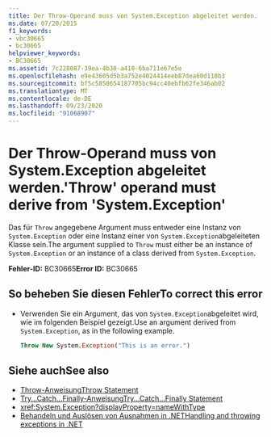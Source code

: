 ```yaml
---
title: Der Throw-Operand muss von System.Exception abgeleitet werden.
ms.date: 07/20/2015
f1_keywords:
- vbc30665
- bc30665
helpviewer_keywords:
- BC30665
ms.assetid: 7c228087-39ea-4b30-a410-6ba711e67e5e
ms.openlocfilehash: e9e43605d5b3a752e4024414eeb87dea60d118b3
ms.sourcegitcommit: bf5c5850654187705bc94cc40ebfb62fe346ab02
ms.translationtype: MT
ms.contentlocale: de-DE
ms.lasthandoff: 09/23/2020
ms.locfileid: "91068907"
---
```

# <a name="throw-operand-must-derive-from-systemexception"></a><span data-ttu-id="45734-102">Der Throw-Operand muss von System.Exception abgeleitet werden.</span><span class="sxs-lookup"><span data-stu-id="45734-102">'Throw' operand must derive from 'System.Exception'</span></span>

<span data-ttu-id="45734-103">Das für `Throw` angegebene Argument muss entweder eine Instanz von `System.Exception` oder eine Instanz einer von `System.Exception`abgeleiteten Klasse sein.</span><span class="sxs-lookup"><span data-stu-id="45734-103">The argument supplied to `Throw` must either be an instance of `System.Exception` or an instance of a class derived from `System.Exception`.</span></span>  
  
 <span data-ttu-id="45734-104">**Fehler-ID:** BC30665</span><span class="sxs-lookup"><span data-stu-id="45734-104">**Error ID:** BC30665</span></span>  
  
## <a name="to-correct-this-error"></a><span data-ttu-id="45734-105">So beheben Sie diesen Fehler</span><span class="sxs-lookup"><span data-stu-id="45734-105">To correct this error</span></span>  
  
- <span data-ttu-id="45734-106">Verwenden Sie ein Argument, das von `System.Exception`abgeleitet wird, wie im folgenden Beispiel gezeigt.</span><span class="sxs-lookup"><span data-stu-id="45734-106">Use an argument derived from `System.Exception`, as in the following example.</span></span>  
  
    ```vb
    Throw New System.Exception("This is an error.")  
    ```  
  
## <a name="see-also"></a><span data-ttu-id="45734-107">Siehe auch</span><span class="sxs-lookup"><span data-stu-id="45734-107">See also</span></span>

- [<span data-ttu-id="45734-108">Throw-Anweisung</span><span class="sxs-lookup"><span data-stu-id="45734-108">Throw Statement</span></span>](../language-reference/statements/throw-statement.md)
- [<span data-ttu-id="45734-109">Try...Catch...Finally-Anweisung</span><span class="sxs-lookup"><span data-stu-id="45734-109">Try...Catch...Finally Statement</span></span>](../language-reference/statements/try-catch-finally-statement.md)
- <xref:System.Exception?displayProperty=nameWithType>
- [<span data-ttu-id="45734-110">Behandeln und Auslösen von Ausnahmen in .NET</span><span class="sxs-lookup"><span data-stu-id="45734-110">Handling and throwing exceptions in .NET</span></span>](../../standard/exceptions/index.md)
